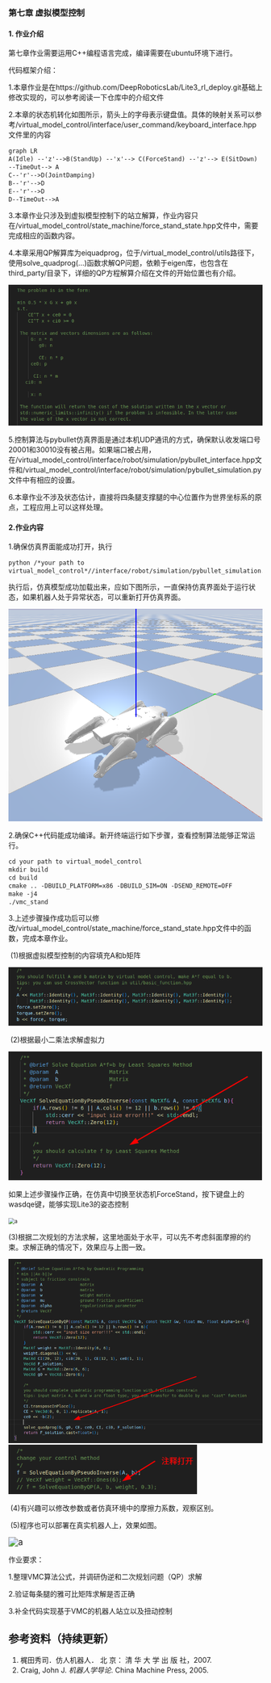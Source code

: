 ### 第七章 虚拟模型控制

#### 1. 作业介绍
第七章作业需要运用C++编程语言完成，编译需要在ubuntu环境下进行。

代码框架介绍：

1.本章作业是在https://github.com/DeepRoboticsLab/Lite3_rl_deploy.git基础上修改实现的，可以参考阅读一下仓库中的介绍文件

2.本章的状态机转化如图所示，箭头上的字母表示键盘值。具体的映射关系可以参考/virtual_model_control/interface/user_command/keyboard_interface.hpp文件里的内容

```mermaid
graph LR
A(Idle) --'z'-->B(StandUp) --'x'--> C(ForceStand) --'z'--> E(SitDown) --TimeOut--> A
C--'r'-->D(JointDamping)
B--'r'-->D
E--'r'-->D
D--TimeOut-->A
```

3.本章作业只涉及到虚拟模型控制下的站立解算，作业内容只在/virtual_model_control/state_machine/force_stand_state.hpp文件中，需要完成相应的函数内容。

4.本章采用QP解算库为eiquadprog，位于/virtual_model_control/utils路径下，使用solve_quadprog(...)函数求解QP问题，依赖于eigen库，也包含在third_party/目录下，详细的QP方程解算介绍在文件的开始位置也有介绍。

<img src="./doc/eiquadprog.png" alt="a" style="zoom:80%;" />

5.控制算法与pybullet仿真界面是通过本机UDP通讯的方式，确保默认收发端口号20001和30010没有被占用。如果端口被占用，在/virtual_model_control/interface/robot/simulation/pybullet_interface.hpp文件和/virtual_model_control/interface/robot/simulation/pybullet_simulation.py文件中有相应的设置。

6.本章作业不涉及状态估计，直接将四条腿支撑腿的中心位置作为世界坐标系的原点，工程应用上可以这样处理。



#### 2.作业内容

1.确保仿真界面能成功打开，执行

```shell
python /*your path to virtual_model_control*//interface/robot/simulation/pybullet_simulation.py
```

执行后，仿真模型成功加载出来，应如下图所示，一直保持仿真界面处于运行状态，如果机器人处于异常状态，可以重新打开仿真界面。

<img src="./doc/pybullet_init_pos.png" alt="a" style="zoom:75%;" />

2.确保C++代码能成功编译。新开终端运行如下步骤，查看控制算法能够正常运行。

```shell
cd your path to virtual_model_control
mkdir build
cd build
cmake .. -DBUILD_PLATFORM=x86 -DBUILD_SIM=ON -DSEND_REMOTE=OFF
make -j4
./vmc_stand
```

3.上述步骤操作成功后可以修改/virtual_model_control/state_machine/force_stand_state.hpp文件中的函数，完成本章作业。

​	(1)根据虚拟模型控制的内容填充A和b矩阵

<img src="./doc/A_and_b.png" alt="a" style="zoom:90%;" />

​	(2)根据最小二乘法求解虚拟力

<img src="./doc/vmc_lsm.png" alt="a" style="zoom:75%;" />

​	如果上述步骤操作正确，在仿真中切换至状态机ForceStand，按下键盘上的wasdqe键，能够实现Lite3的姿态控制

<img src="./doc/force_stand.gif" alt="a" style="zoom:75%;" />

​	(3)根据二次规划的方法求解，这里地面处于水平，可以先不考虑斜面摩擦的约束。求解正确的情况下，效果应与上图一致。

<img src="./doc/vmc_qp.png" alt="a" style="zoom:75%;" />

<img src="./doc/change_method.png" alt="a" style="zoom:75%;" />

​	(4)有兴趣可以修改参数或者仿真环境中的摩擦力系数，观察区别。

​	(5)程序也可以部署在真实机器人上，效果如图。

<img src="./doc/force_stand_real.gif" alt="a" style="zoom:120%;" />


作业要求：

1.整理VMC算法公式，并调研伪逆和二次规划问题（QP）求解

2.验证每条腿的雅可比矩阵求解是否正确

3.补全代码实现基于VMC的机器人站立以及扭动控制

## 参考资料（持续更新）

1. 梶田秀司．仿人机器人． 北 京： 清 华 大 学 出 版 社，2007.
2. Craig, John J. *机器人学导论*. China Machine Press, 2005.
